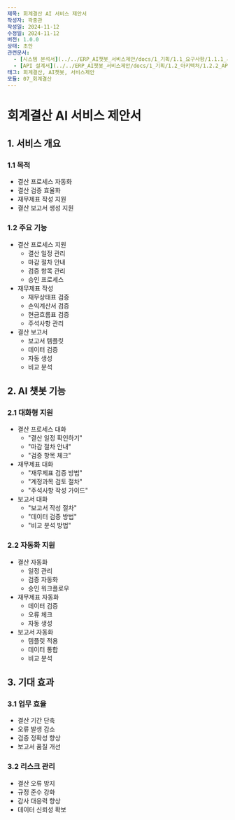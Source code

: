 ```yaml
---
제목: 회계결산 AI 서비스 제안서
작성자: 곽중관
작성일: 2024-11-12
수정일: 2024-11-12
버전: 1.0.0
상태: 초안
관련문서:
  - [시스템 분석서](../../ERP_AI챗봇_서비스제안/docs/1_기획/1.1_요구사항/1.1.1_시스템_분석.md)
  - [API 설계서](../../ERP_AI챗봇_서비스제안/docs/1_기획/1.2_아키텍처/1.2.2_API_설계.md)
태그: 회계결산, AI챗봇, 서비스제안
모듈: 07_회계결산
---
```


# 회계결산 AI 서비스 제안서

## 1. 서비스 개요

### 1.1 목적
- 결산 프로세스 자동화
- 결산 검증 효율화
- 재무제표 작성 지원
- 결산 보고서 생성 지원

### 1.2 주요 기능
- 결산 프로세스 지원
  - 결산 일정 관리
  - 마감 절차 안내
  - 검증 항목 관리
  - 승인 프로세스
- 재무제표 작성
  - 재무상태표 검증
  - 손익계산서 검증
  - 현금흐름표 검증
  - 주석사항 관리
- 결산 보고서
  - 보고서 템플릿
  - 데이터 검증
  - 자동 생성
  - 비교 분석

## 2. AI 챗봇 기능

### 2.1 대화형 지원
- 결산 프로세스 대화
  - "결산 일정 확인하기"
  - "마감 절차 안내"
  - "검증 항목 체크"
- 재무제표 대화
  - "재무제표 검증 방법"
  - "계정과목 검토 절차"
  - "주석사항 작성 가이드"
- 보고서 대화
  - "보고서 작성 절차"
  - "데이터 검증 방법"
  - "비교 분석 방법"

### 2.2 자동화 지원
- 결산 자동화
  - 일정 관리
  - 검증 자동화
  - 승인 워크플로우
- 재무제표 자동화
  - 데이터 검증
  - 오류 체크
  - 자동 생성
- 보고서 자동화
  - 템플릿 적용
  - 데이터 통합
  - 비교 분석

## 3. 기대 효과

### 3.1 업무 효율
- 결산 기간 단축
- 오류 발생 감소
- 검증 정확성 향상
- 보고서 품질 개선

### 3.2 리스크 관리
- 결산 오류 방지
- 규정 준수 강화
- 감사 대응력 향상
- 데이터 신뢰성 확보